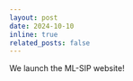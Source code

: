 ```yaml
---
layout: post
date: 2024-10-10 
inline: true
related_posts: false
---
```


We launch the ML-SIP website! 
